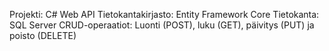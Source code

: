 Projekti: C# Web API
Tietokantakirjasto: Entity Framework Core
Tietokanta: SQL Server
CRUD-operaatiot: Luonti (POST), luku (GET), päivitys (PUT) ja poisto (DELETE)
